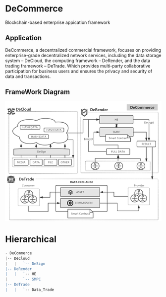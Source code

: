 # DeCommerce
Blockchain-based enterprise appication framework

## Application  

DeCommerce, a decentralized commercial framework, focuses on providing enterprise-grade decentralized network services, including the data storage system – DeCloud, the computing framework – DeRender, and the data trading framework – DeTrade. Which provides multi-party collaborative participation for business users and ensures the privacy and security of data and transactions.

## FrameWork Diagram 

![DeComFrame](Pic/DeComFrame.png)


# Hierarchical 

```js
- DeCommerce
|-- DeCloud
|   |   `-- DeSign
|-- DeRender
|   |   `-- HE
|       `-- SMPC
|-- DeTrade
|   |   `-- Data_Trade
```
